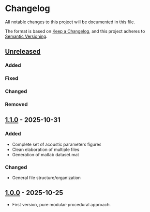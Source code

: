 # Changelog

All notable changes to this project will be documented in this file.

The format is based on [Keep a Changelog](https://keepachangelog.com/en/1.1.0/),
and this project adheres to [Semantic Versioning](https://semver.org/spec/v2.0.0.html).

## [Unreleased]

### Added

### Fixed

### Changed

### Removed

## [1.1.0] - 2025-10-31

### Added
- Complete set of acoustic parameters figures
- Clean elaboration of multiple files 
- Generation of matlab dataset.mat 

### Changed
- General file structure/organization

## [1.0.0] - 2025-10-25

- First version, pure modular-procedural approach.

[unreleased]: https://github.com/JB-Luke/Tajine/compare/v1.1.0...HEAD
[1.1.0]: https://github.com/JB-Luke/Tajine/compare/v1.0.0...v1.1.0
[1.0.0]: https://github.com/JB-Luke/Tajine/compare/v0.0.1...v1.0.0
